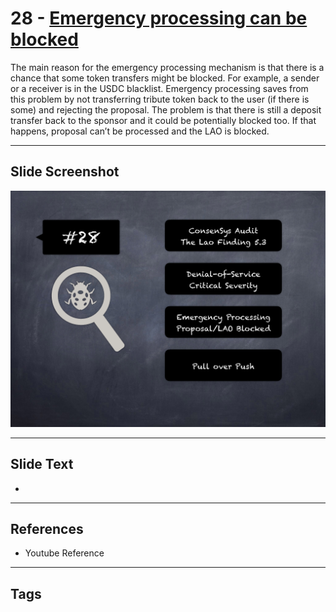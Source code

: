 
# 28 - [Emergency processing can be blocked](./Emergency%20processing%20can%20be%20blocked.md)

 The main reason for the emergency processing mechanism is that there is a chance that some token transfers might be blocked. For example, a sender or a receiver is in the USDC blacklist. Emergency processing saves from this problem by not transferring tribute token back to the user (if there is some) and rejecting the proposal. The problem is that there is still a deposit transfer back to the sponsor and it could be potentially blocked too. If that happens, proposal can’t be processed and the LAO is blocked.


___
## Slide Screenshot
![028.png](../../images/7.%20Audit%20Findings%20101/028.png)
___
## Slide Text
- 
___
## References
- Youtube Reference
___
## Tags
